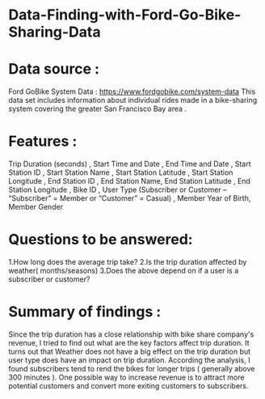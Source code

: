 # Data-Finding-with-Ford-Go-Bike-Sharing-Data
# Data source :
Ford GoBike System Data : https://www.fordgobike.com/system-data This data set includes information about individual rides made in a bike-sharing system covering the greater San Francisco Bay area .

# Features :
Trip Duration (seconds) , Start Time and Date , End Time and Date , Start Station ID , Start Station Name , Start Station Latitude , Start Station Longitude , End Station ID , End Station Name, End Station Latitude , End Station Longitude , Bike ID , User Type (Subscriber or Customer – “Subscriber” = Member or “Customer” = Casual) , Member Year of Birth, Member Gender

# Questions to be answered:
1.How long does the average trip take?
2.Is the trip duration affected by weather( months/seasons)
3.Does the above depend on if a user is a subscriber or customer?
# Summary of findings :
Since the trip duration has a close relationship with bike share company's revenue, I tried to find out what are the key factors affect trip duration. It turns out that Weather does not have a big effect on the trip duration but user type does have an impact on trip duration. According the analysis, I found subscribers tend to rend the bikes for longer trips ( generally above 300 minutes ). One possible way to increase revenue is to attract more potential customers and convert more exiting customers to subscribers.

